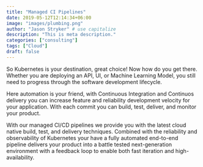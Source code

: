 ```yaml
---
title: "Managed CI Pipelines"
date: 2019-05-12T12:14:34+06:00
image: "images/plumbing.png"
author: "Jason Stryker" # use capitalize
description: "This is meta description."
categories: ["consulting"]
tags: ["Cloud"]
draft: false
---
```


So Kubernetes is your destination, great choice! Now how do you get there. Whether you are deploying an API, UI, or Machine Learning Model, you still need to progress through the software development lifecycle.

Here automation is your friend, with Continuous Integration and Continuos delivery you can increase feature and reliability development velocity for your application. With each commit you can build, test, deliver, and monitor your product.

With our managed CI/CD pipelines we provide you with the latest cloud native build, test, and delivery techniques. Combined with the reliability and observability of Kubernetes your have a fully automated end-to-end pipeline delivers your product into a battle tested next-generation environment with a feedback loop to enable both fast iteration and high-availability.
